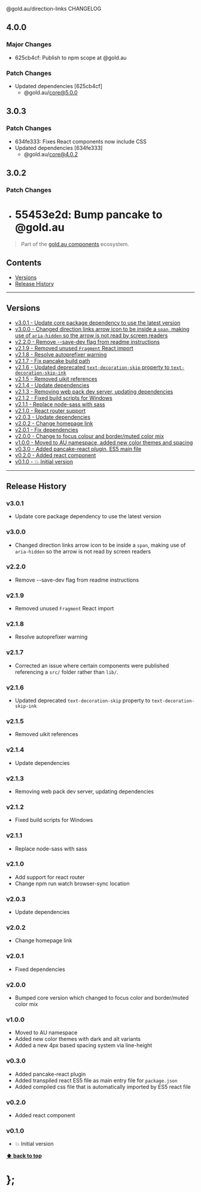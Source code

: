 @gold.au/direction-links CHANGELOG

## 4.0.0

### Major Changes

- 625cb4cf: Publish to npm scope at @gold.au

### Patch Changes

- Updated dependencies [625cb4cf]
  - @gold.au/core@5.0.0

## 3.0.3

### Patch Changes

- 634fe333: Fixes React components now include CSS
- Updated dependencies [634fe333]
  - @gold.au/core@4.0.2

## 3.0.2

### Patch Changes

- # 55453e2d: Bump pancake to @gold.au

> Part of the [gold.au components](https://github.com/designsystemau/gold-design-system/) ecosystem.

## Contents

- [Versions](#install)
- [Release History](#release-history)

---

## Versions

- [v3.0.1 - Update core package dependency to use the latest version](#v301)
- [v3.0.0 - Changed direction links arrow icon to be inside a `span`, making use of `aria-hidden` so the arrow is not read by screen readers](#v300)
- [v2.2.0 - Remove --save-dev flag from readme instructions](#v220)
- [v2.1.9 - Removed unused `Fragment` React import](#v219)
- [v2.1.8 - Resolve autoprefixer warning](#v218)
- [v2.1.7 - Fix pancake build path](#v217)
- [v2.1.6 - Updated deprecated `text-decoration-skip` property to `text-decoration-skip-ink`](#v216)
- [v2.1.5 - Removed uikit references](#v215)
- [v2.1.4 - Update dependencies](#v214)
- [v2.1.3 - Removing web pack dev server, updating dependencies](#v213)
- [v2.1.2 - Fixed build scripts for Windows](#v212)
- [v2.1.1 - Replace node-sass with sass](#v211)
- [v2.1.0 - React router support](#v210)
- [v2.0.3 - Update dependencies](#v203)
- [v2.0.2 - Change homepage link](#v202)
- [v2.0.1 - Fix dependencies](#v201)
- [v2.0.0 - Change to focus colour and border/muted color mix](#v200)
- [v1.0.0 - Moved to AU namespace, added new color themes and spacing](#v100)
- [v0.3.0 - Added pancake-react plugin, ES5 main file](#v030)
- [v0.2.0 - Added react component](#v020)
- [v0.1.0 - 💥 Initial version](#v010)

---

## Release History

### v3.0.1

- Update core package dependency to use the latest version

### v3.0.0

- Changed direction links arrow icon to be inside a `span`, making use of `aria-hidden` so the arrow is not read by screen readers

### v2.2.0

- Remove --save-dev flag from readme instructions

### v2.1.9

- Removed unused `Fragment` React import

### v2.1.8

- Resolve autoprefixer warning

### v2.1.7

- Corrected an issue where certain components were published referencing a `src/` folder rather than `lib/`.

### v2.1.6

- Updated deprecated `text-decoration-skip` property to `text-decoration-skip-ink`

### v2.1.5

- Removed uikit references

### v2.1.4

- Update dependencies

### v2.1.3

- Removing web pack dev server, updating dependencies

### v2.1.2

- Fixed build scripts for Windows

### v2.1.1

- Replace node-sass with sass

### v2.1.0

- Add support for react router
- Change npm run watch browser-sync location

### v2.0.3

- Update dependencies

### v2.0.2

- Change homepage link

### v2.0.1

- Fixed dependencies

### v2.0.0

- Bumped core version which changed to focus color and border/muted color mix

### v1.0.0

- Moved to AU namespace
- Added new color themes with dark and alt variants
- Added a new 4px based spacing system via line-height

### v0.3.0

- Added pancake-react plugin
- Added transpiled react ES5 file as main entry file for `package.json`
- Added compiled css file that is automatically imported by ES5 react file

### v0.2.0

- Added react component

### v0.1.0

- 💥 Initial version

**[⬆ back to top](#contents)**

# };
